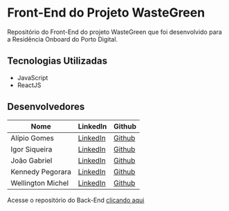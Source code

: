 # Front-End do Projeto WasteGreen
Repositório do Front-End do projeto WasteGreen que foi desenvolvido para a Residência Onboard do Porto Digital.

## Tecnologias Utilizadas
- JavaScript
- ReactJS


## Desenvolvedores
| Nome | LinkedIn | Github |
|--|--|--|
|Alípio Gomes|[LinkedIn](https://www.linkedin.com/in/alipio-gomes-sf/)|[Github](https://github.com/AlipioGSF)
|Igor Siqueira|[LinkedIn](https://www.linkedin.com/in/igorrs-2302/)|[Github](https://github.com/IgorRS-2302)
|João Gabriel|[LinkedIn](https://www.linkedin.com/in/jo%C3%A3o-gabriel-7211bb15b/)|[Github](https://github.com/TalduJoaozin)
|Kennedy Pegorara|[LinkedIn](https://www.linkedin.com/in/mendeskennedy/)|[Github](https://github.com/Pegorara)
|Wellington Michel|[LinkedIn](https://www.linkedin.com/in/wellington-lima-0221ab274/)|[Github](https://github.com/WellingtonMichel)


Acesse o repositório do Back-End [clicando aqui](https://github.com/AlipioGSF/BackResidencia)

